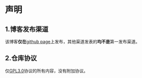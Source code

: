# 声明
## 1.博客发布渠道
该博客**仅在**[github page](https://hcx2012.github.io/blog/)上发布，其他渠道发表的**均不是**第一发布渠道。
## 2.仓库协议
仅[GPL3.0](/blog/LICENSE)协议的所有内容，没有附加协议。

